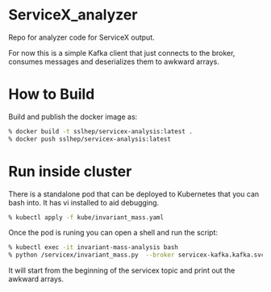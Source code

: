 # ServiceX_analyzer
Repo for analyzer code for ServiceX output. 

For now this is a simple Kafka client that just connects to the broker,
consumes messages and deserializes them to awkward arrays.

# How to Build
Build and publish the docker image as:
```bash
% docker build -t sslhep/servicex-analysis:latest .
% docker push sslhep/servicex-analysis:latest
```

# Run inside cluster
There is a standalone pod that can be deployed to Kubernetes that you can
bash into. It has vi installed to aid debugging.

```bash
% kubectl apply -f kube/invariant_mass.yaml
```

Once the pod is runing you can open a shell and run the script:
```bash
% kubectl exec -it invariant-mass-analysis bash
% python /servicex/invariant_mass.py  --broker servicex-kafka.kafka.svc.cluster.local
```

It will start from the beginning of the servicex topic and print out the
awkward arrays.


